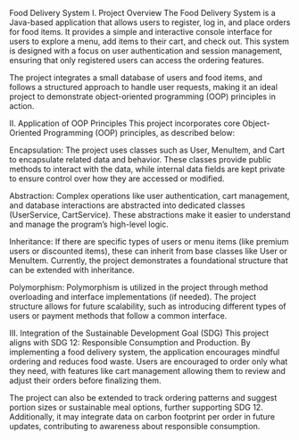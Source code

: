 Food Delivery System
I. Project Overview
The Food Delivery System is a Java-based application that allows users to register, log in, and place orders for food items. It provides a simple and interactive console interface for users to explore a menu, add items to their cart, and check out. This system is designed with a focus on user authentication and session management, ensuring that only registered users can access the ordering features.

The project integrates a small database of users and food items, and follows a structured approach to handle user requests, making it an ideal project to demonstrate object-oriented programming (OOP) principles in action.

II. Application of OOP Principles
This project incorporates core Object-Oriented Programming (OOP) principles, as described below:

Encapsulation: The project uses classes such as User, MenuItem, and Cart to encapsulate related data and behavior. These classes provide public methods to interact with the data, while internal data fields are kept private to ensure control over how they are accessed or modified.

Abstraction: Complex operations like user authentication, cart management, and database interactions are abstracted into dedicated classes (UserService, CartService). These abstractions make it easier to understand and manage the program’s high-level logic.

Inheritance: If there are specific types of users or menu items (like premium users or discounted items), these can inherit from base classes like User or MenuItem. Currently, the project demonstrates a foundational structure that can be extended with inheritance.

Polymorphism: Polymorphism is utilized in the project through method overloading and interface implementations (if needed). The project structure allows for future scalability, such as introducing different types of users or payment methods that follow a common interface.

III. Integration of the Sustainable Development Goal (SDG)
This project aligns with SDG 12: Responsible Consumption and Production. By implementing a food delivery system, the application encourages mindful ordering and reduces food waste. Users are encouraged to order only what they need, with features like cart management allowing them to review and adjust their orders before finalizing them.

The project can also be extended to track ordering patterns and suggest portion sizes or sustainable meal options, further supporting SDG 12. Additionally, it may integrate data on carbon footprint per order in future updates, contributing to awareness about responsible consumption.
